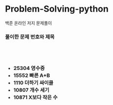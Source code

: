 # Problem-Solving-python
백준 온라인 저지 문제풀이
<br>
<h3>풀이한 문제 번호와 제목<h3>
<br><br>

  
  
  
  
  
<ul>
<li>25304 영수증</li>
<li>15552 빠른 A+B</li>
<li>1110 더하기 싸이클</li>
<li>10807 개수 세기 </li>
<li>10871 X보다 작은 수</li>
</ul>

